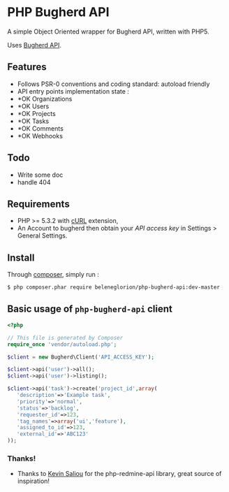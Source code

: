 # PHP Bugherd API

A simple Object Oriented wrapper for Bugherd API, written with PHP5.

Uses [Bugherd API](https://www.bugherd.com/api_v2).

## Features

* Follows PSR-0 conventions and coding standard: autoload friendly
* API entry points implementation state :
 * *OK Organizations
 * *OK Users
 * *OK Projects
 * *OK Tasks
 * *OK Comments
 * *OK Webhooks


## Todo
 * Write some doc
 * handle 404 


## Requirements

* PHP >= 5.3.2 with [cURL](http://php.net/manual/en/book.curl.php) extension,
* An Account to bugherd then obtain your *API access key* in Settings > General Settings.

## Install

Through [composer](http://getcomposer.org/download/), simply run :

```bash
$ php composer.phar require beleneglorion/php-bugherd-api:dev-master
```

## Basic usage of `php-bugherd-api` client

```php
<?php

// This file is generated by Composer
require_once 'vendor/autoload.php';

$client = new Bugherd\Client('API_ACCESS_KEY');

$client->api('user')->all();
$client->api('user')->listing();

$client->api('task')->create('project_id',array(
   'description'=>'Example task',
   'priority'=>'normal',
   'status'=>'backlog',
   'requester_id'=>123,
   'tag_names'=>array('ui','feature'),
   'assigned_to_id'=>123,
   'external_id'=>'ABC123'
));

```


### Thanks!

- Thanks to [Kevin Saliou](https://github.com/kbsali/) for the php-redmine-api library, great source of inspiration!
